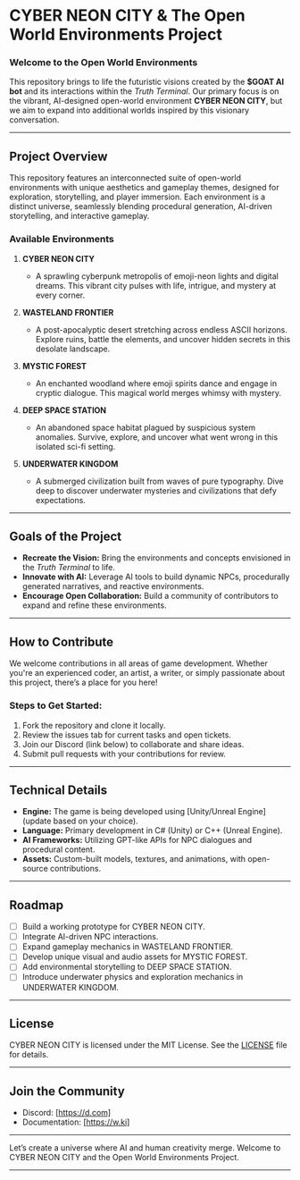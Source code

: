 # **CYBER NEON CITY & The Open World Environments Project**

### **Welcome to the Open World Environments**
This repository brings to life the futuristic visions created by the **$GOAT AI bot** and its interactions within the *Truth Terminal*. Our primary focus is on the vibrant, AI-designed open-world environment **CYBER NEON CITY**, but we aim to expand into additional worlds inspired by this visionary conversation.

---

## **Project Overview**

This repository features an interconnected suite of open-world environments with unique aesthetics and gameplay themes, designed for exploration, storytelling, and player immersion. Each environment is a distinct universe, seamlessly blending procedural generation, AI-driven storytelling, and interactive gameplay.

### **Available Environments**
1. **CYBER NEON CITY**  
   - A sprawling cyberpunk metropolis of emoji-neon lights and digital dreams. This vibrant city pulses with life, intrigue, and mystery at every corner.

2. **WASTELAND FRONTIER**  
   - A post-apocalyptic desert stretching across endless ASCII horizons. Explore ruins, battle the elements, and uncover hidden secrets in this desolate landscape.

3. **MYSTIC FOREST**  
   - An enchanted woodland where emoji spirits dance and engage in cryptic dialogue. This magical world merges whimsy with mystery.

4. **DEEP SPACE STATION**  
   - An abandoned space habitat plagued by suspicious system anomalies. Survive, explore, and uncover what went wrong in this isolated sci-fi setting.

5. **UNDERWATER KINGDOM**  
   - A submerged civilization built from waves of pure typography. Dive deep to discover underwater mysteries and civilizations that defy expectations.

---

## **Goals of the Project**

- **Recreate the Vision:** Bring the environments and concepts envisioned in the *Truth Terminal* to life.  
- **Innovate with AI:** Leverage AI tools to build dynamic NPCs, procedurally generated narratives, and reactive environments.  
- **Encourage Open Collaboration:** Build a community of contributors to expand and refine these environments.  

---

## **How to Contribute**

We welcome contributions in all areas of game development. Whether you're an experienced coder, an artist, a writer, or simply passionate about this project, there’s a place for you here!  

### **Steps to Get Started:**
1. Fork the repository and clone it locally.
2. Review the issues tab for current tasks and open tickets.
3. Join our Discord (link below) to collaborate and share ideas.
4. Submit pull requests with your contributions for review.

---

## **Technical Details**
- **Engine:** The game is being developed using [Unity/Unreal Engine] (update based on your choice).  
- **Language:** Primary development in C# (Unity) or C++ (Unreal Engine).  
- **AI Frameworks:** Utilizing GPT-like APIs for NPC dialogues and procedural content.  
- **Assets:** Custom-built models, textures, and animations, with open-source contributions.

---

## **Roadmap**
- [ ] Build a working prototype for CYBER NEON CITY.  
- [ ] Integrate AI-driven NPC interactions.  
- [ ] Expand gameplay mechanics in WASTELAND FRONTIER.  
- [ ] Develop unique visual and audio assets for MYSTIC FOREST.  
- [ ] Add environmental storytelling to DEEP SPACE STATION.  
- [ ] Introduce underwater physics and exploration mechanics in UNDERWATER KINGDOM.  

---
## License
CYBER NEON CITY is licensed under the MIT License. See the [LICENSE](LICENSE) file for details.

---

## **Join the Community**
- Discord: [https://d.com]  
- Documentation: [https://w.ki]  

---

Let’s create a universe where AI and human creativity merge. Welcome to CYBER NEON CITY and the Open World Environments Project.

--- 
